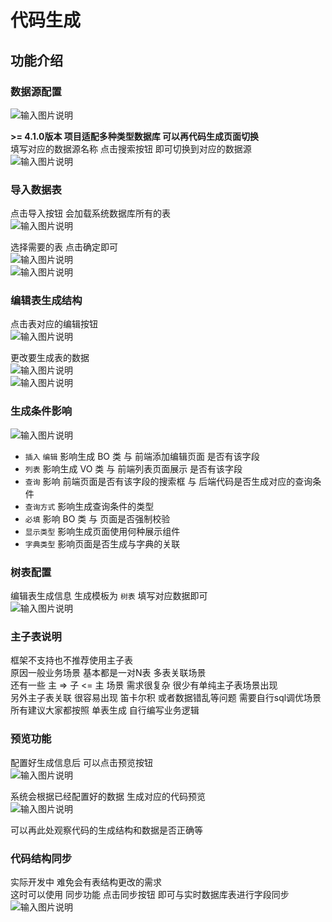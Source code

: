 # 代码生成
## 功能介绍

### 数据源配置

![输入图片说明](https://images.gitee.com/uploads/images/2022/0421/110826_bf8dba86_1766278.png "屏幕截图.png")

**>= 4.1.0版本 项目适配多种类型数据库 可以再代码生成页面切换**<br>
填写对应的数据源名称 点击搜索按钮 即可切换到对应的数据源<br>
![输入图片说明](https://images.gitee.com/uploads/images/2022/0421/110933_b011ea8f_1766278.png "屏幕截图.png")

### 导入数据表

点击导入按钮 会加载系统数据库所有的表<br>
![输入图片说明](https://images.gitee.com/uploads/images/2022/0421/111212_75a30324_1766278.png "屏幕截图.png")

选择需要的表 点击确定即可<br>
![输入图片说明](https://images.gitee.com/uploads/images/2022/0421/111312_dfca60f4_1766278.png "屏幕截图.png")<br>
![输入图片说明](https://images.gitee.com/uploads/images/2022/0421/111331_bb16f75f_1766278.png "屏幕截图.png")

### 编辑表生成结构

点击表对应的编辑按钮<br>
![输入图片说明](https://images.gitee.com/uploads/images/2022/0421/111400_d424f749_1766278.png "屏幕截图.png")

更改要生成表的数据<br>
![输入图片说明](https://images.gitee.com/uploads/images/2022/0421/111458_d02c8555_1766278.png "屏幕截图.png")<br>
![输入图片说明](https://images.gitee.com/uploads/images/2022/0421/111521_39f2d0d3_1766278.png "屏幕截图.png")

### 生成条件影响
![输入图片说明](https://images.gitee.com/uploads/images/2022/0421/111556_8ae0b0e6_1766278.png "屏幕截图.png")


* `插入` `编辑` 影响生成 BO 类 与 前端添加编辑页面 是否有该字段
* `列表` 影响生成 VO 类 与 前端列表页面展示 是否有该字段
* `查询` 影响 前端页面是否有该字段的搜索框 与 后端代码是否生成对应的查询条件
* `查询方式` 影响生成查询条件的类型
* `必填` 影响 BO 类 与 页面是否强制校验
* `显示类型` 影响生成页面使用何种展示组件
* `字典类型` 影响页面是否生成与字典的关联

### 树表配置

编辑表生成信息 生成模板为 `树表` 填写对应数据即可<br>
![输入图片说明](https://images.gitee.com/uploads/images/2022/0421/112210_c12c0e2a_1766278.png "屏幕截图.png")

### 主子表说明

框架不支持也不推荐使用主子表<br>
原因一般业务场景 基本都是一对N表 多表关联场景<br>
还有一些 主 => 子 <= 主 场景 需求很复杂 很少有单纯主子表场景出现<br>
另外主子表关联 很容易出现 笛卡尔积 或者数据错乱等问题 需要自行sql调优场景<br>
所有建议大家都按照 单表生成 自行编写业务逻辑

### 预览功能

配置好生成信息后 可以点击预览按钮<br>
![输入图片说明](https://images.gitee.com/uploads/images/2022/0421/112635_cd58ab0c_1766278.png "屏幕截图.png")

系统会根据已经配置好的数据 生成对应的代码预览<br>
![输入图片说明](https://images.gitee.com/uploads/images/2022/0421/112726_613d1f7d_1766278.png "屏幕截图.png")

可以再此处观察代码的生成结构和数据是否正确等

### 代码结构同步

实际开发中 难免会有表结构更改的需求<br>
这时可以使用 同步功能 点击同步按钮 即可与实时数据库表进行字段同步<br>
![输入图片说明](https://images.gitee.com/uploads/images/2022/0421/112939_5198ebde_1766278.png "屏幕截图.png")
